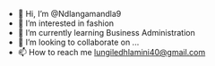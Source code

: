 - 👋 Hi, I’m @Ndlangamandla9
- 👀 I’m interested in fashion 
- 🌱 I’m currently learning Business Administration 
- 💞️ I’m looking to collaborate on ...
- 📫 How to reach me lungiledhlamini40@gmail.com 

<!---
Ndlangamandla9/Ndlangamandla9 is a ✨ special ✨ repository because its `README.md` (this file) appears on your GitHub profile.
You can click the Preview link to take a look at your changes.
--->

